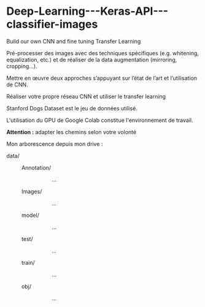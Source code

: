 # Deep-Learning---Keras-API---classifier-images
Build our own CNN and  fine tuning Transfer Learning

Pré-processer des images avec des techniques spécifiques (e.g. whitening, equalization, etc.)
et de réaliser de la data augmentation (mirroring, cropping...).

Mettre en œuvre deux approches s’appuyant sur l’état de l’art et l’utilisation de CNN.

Réaliser votre propre réseau CNN et utiliser le transfer learning

Stanford Dogs Dataset est le jeu de données utilisé.

L'utilisation du GPU de Google Colab constitue l'environnement de travail.

<b>Attention :</b> adapter les chemins selon votre volonté

Mon arborescence depuis mon drive : 

<p>data/</p>
<p>&nbsp;&nbsp;&nbsp;&nbsp;&nbsp;&nbsp;&nbsp;&nbsp;&nbsp;&nbsp;Annotation/</p>
              <p>&nbsp;&nbsp;&nbsp;&nbsp;&nbsp;&nbsp;&nbsp;&nbsp;&nbsp;&nbsp;&nbsp;
                 &nbsp;&nbsp;&nbsp;&nbsp;&nbsp;&nbsp;&nbsp;&nbsp;&nbsp;&nbsp;&nbsp;
                 &nbsp;&nbsp;&nbsp;&nbsp;&nbsp;&nbsp;...</p>
    <p>&nbsp;&nbsp;&nbsp;&nbsp;&nbsp;&nbsp;&nbsp;&nbsp;&nbsp;&nbsp;Images/</p>
              <p>&nbsp;&nbsp;&nbsp;&nbsp;&nbsp;&nbsp;&nbsp;&nbsp;&nbsp;&nbsp;&nbsp;
                 &nbsp;&nbsp;&nbsp;&nbsp;&nbsp;&nbsp;&nbsp;&nbsp;&nbsp;&nbsp;&nbsp;
                 &nbsp;&nbsp;&nbsp;&nbsp;&nbsp;&nbsp;...</p>
    <p>&nbsp;&nbsp;&nbsp;&nbsp;&nbsp;&nbsp;&nbsp;&nbsp;&nbsp;&nbsp;model/</p>
              <p>&nbsp;&nbsp;&nbsp;&nbsp;&nbsp;&nbsp;&nbsp;&nbsp;&nbsp;&nbsp;&nbsp;
                 &nbsp;&nbsp;&nbsp;&nbsp;&nbsp;&nbsp;&nbsp;&nbsp;&nbsp;&nbsp;&nbsp;
                 &nbsp;&nbsp;&nbsp;&nbsp;&nbsp;&nbsp;...</p>
    <p>&nbsp;&nbsp;&nbsp;&nbsp;&nbsp;&nbsp;&nbsp;&nbsp;&nbsp;&nbsp;test/</p>
              <p>&nbsp;&nbsp;&nbsp;&nbsp;&nbsp;&nbsp;&nbsp;&nbsp;&nbsp;&nbsp;&nbsp;
                 &nbsp;&nbsp;&nbsp;&nbsp;&nbsp;&nbsp;&nbsp;&nbsp;&nbsp;&nbsp;&nbsp;
                 &nbsp;&nbsp;&nbsp;&nbsp;&nbsp;&nbsp;...</p>
    <p>&nbsp;&nbsp;&nbsp;&nbsp;&nbsp;&nbsp;&nbsp;&nbsp;&nbsp;&nbsp;train/</p>
              <p>&nbsp;&nbsp;&nbsp;&nbsp;&nbsp;&nbsp;&nbsp;&nbsp;&nbsp;&nbsp;&nbsp;
                 &nbsp;&nbsp;&nbsp;&nbsp;&nbsp;&nbsp;&nbsp;&nbsp;&nbsp;&nbsp;&nbsp;
                 &nbsp;&nbsp;&nbsp;&nbsp;&nbsp;&nbsp;...</p>
    <p>&nbsp;&nbsp;&nbsp;&nbsp;&nbsp;&nbsp;&nbsp;&nbsp;&nbsp;&nbsp;obj/</p>
              <p>&nbsp;&nbsp;&nbsp;&nbsp;&nbsp;&nbsp;&nbsp;&nbsp;&nbsp;&nbsp;&nbsp;
                 &nbsp;&nbsp;&nbsp;&nbsp;&nbsp;&nbsp;&nbsp;&nbsp;&nbsp;&nbsp;&nbsp;
                 &nbsp;&nbsp;&nbsp;&nbsp;&nbsp;&nbsp;...</p>
    
